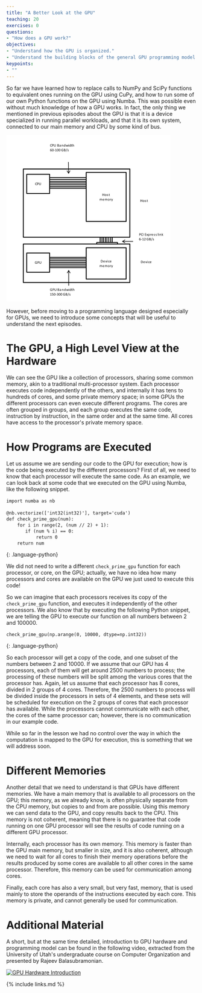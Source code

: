 ```yaml
---
title: "A Better Look at the GPU"
teaching: 20
exercises: 0
questions:
- "How does a GPU work?"
objectives:
- "Understand how the GPU is organized."
- "Understand the building blocks of the general GPU programming model."
keypoints:
- ""
---
```


So far we have learned how to replace calls to NumPy and SciPy functions to equivalent ones running on the GPU using CuPy, and how to run some of our own Python functions on the GPU using Numba.
This was possible even without much knowledge of how a GPU works.
In fact, the only thing we mentioned in previous episodes about the GPU is that it is a device specialized in running parallel workloads, and that it is its own system, connected to our main memory and CPU by some kind of bus.

![The connection between CPU and GPU.](../fig/CPU_and_GPU_separated.png)

However, before moving to a programming language designed especially for GPUs, we need to introduce some concepts that will be useful to understand the next episodes.

# The GPU, a High Level View at the Hardware

We can see the GPU like a collection of processors, sharing some common memory, akin to a traditional multi-processor system.
Each processor executes code independently of the others, and internally it has tens to hundreds of cores, and some private memory space; in some GPUs the different processors can even execute different programs.
The cores are often grouped in groups, and each group executes the same code, instruction by instruction, in the same order and at the same time.
All cores have access to the processor's private memory space.

# How Programs are Executed

Let us assume we are sending our code to the GPU for execution; how is the code being executed by the different processors?
First of all, we need to know that each processor will execute the same code.
As an example, we can look back at some code that we executed on the GPU using Numba, like the following snippet.

~~~
import numba as nb

@nb.vectorize(['int32(int32)'], target='cuda')
def check_prime_gpu(num):
    for i in range(2, (num // 2) + 1):
       if (num % i) == 0:
           return 0
    return num
~~~
{: .language-python}

We did not need to write a different `check_prime_gpu` function for each processor, or core, on the GPU; actually, we have no idea how many processors and cores are available on the GPU we just used to execute this code!

So we can imagine that each processors receives its copy of the `check_prime_gpu` function, and executes it independently of the other processors.
We also know that by executing the following Python snippet, we are telling the GPU to execute our function on all numbers between 2 and 100000.

~~~
check_prime_gpu(np.arange(0, 10000, dtype=np.int32))
~~~
{: .language-python}

So each processor will get a copy of the code, and one subset of the numbers between 2 and 10000.
If we assume that our GPU has 4 processors, each of them will get around 2500 numbers to process; the processing of these numbers will be split among the various cores that the processor has.
Again, let us assume that each processor has 8 cores, divided in 2 groups of 4 cores.
Therefore, the 2500 numbers to process will be divided inside the processors in sets of 4 elements, and these sets will be scheduled for execution on the 2 groups of cores that each processor has available.
While the processors cannot communicate with each other, the cores of the same processor can; however, there is no communication in our example code.

While so far in the lesson we had no control over the way in which the computation is mapped to the GPU for execution, this is something that we will address soon.

# Different Memories

Another detail that we need to understand is that GPUs have different memories.
We have a main memory that is available to all processors on the GPU; this memory, as we already know, is often physically separate from the CPU memory, but copies to and from are possible.
Using this memory we can send data to the GPU, and copy results back to the CPU.
This memory is not coherent, meaning that there is no guarantee that code running on one GPU processor will see the results of code running on a different GPU processor.

Internally, each processor has its own memory.
This memory is faster than the GPU main memory, but smaller in size, and it is also coherent, although we need to wait for all cores to finish their memory operations before the results produced by some cores are available to all other cores in the same processor.
Therefore, this memory can be used for communication among cores.

Finally, each core has also a very small, but very fast, memory, that is used mainly to store the operands of the instructions executed by each core.
This memory is private, and cannot generally be used for communication.

# Additional Material

A short, but at the same time detailed, introduction to GPU hardware and programming model can be found in the following video, extracted from the University of Utah's undergraduate course on Computer Organization and presented by Rajeev Balasubramonian.

[![GPU Hardware Introduction](http://img.youtube.com/vi/FcS_kQOIykU/0.jpg)](https://www.youtube.com/watch?v=FcS_kQOIykU "GPU Hardware Introduction")

{% include links.md %}
